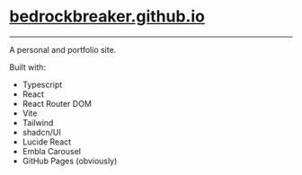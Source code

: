 # [bedrockbreaker.github.io](https://bedrockbreaker.github.io)

---

A personal and portfolio site.

Built with:
- Typescript
- React
- React Router DOM
- Vite
- Tailwind
- shadcn/UI
- Lucide React
- Embla Carousel
- GitHub Pages (obviously)